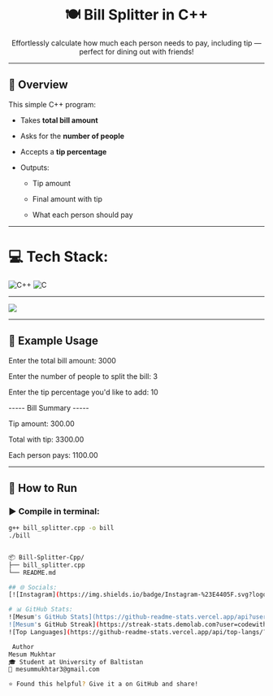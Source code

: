 <div align="center">

# 🍽️ Bill Splitter in C++

Effortlessly calculate how much each person needs to pay, including tip — perfect for dining out with friends!

</div>

---

## 📌 Overview

This simple C++ program:

- Takes **total bill amount**


- Asks for the **number of people**


- Accepts a **tip percentage**


- Outputs:

  - Tip amount

  - Final amount with tip

  - What each person should pay

---



# 💻 Tech Stack:
![C++](https://img.shields.io/badge/c++-%2300599C.svg?style=for-the-badge&logo=c%2B%2B&logoColor=white) ![C](https://img.shields.io/badge/c-%2300599C.svg?style=for-the-badge&logo=c&logoColor=white)



---

[![](https://visitcount.itsvg.in/api?id=codewithMeesum&icon=0&color=0)](https://visitcount.itsvg.in)

---

## 🧾 Example Usage

Enter the total bill amount: 3000

Enter the number of people to split the bill: 3

Enter the tip percentage you'd like to add: 10

----- Bill Summary -----


Tip amount: 300.00

Total with tip: 3300.00


Each person pays: 1100.00


---

## 🧪 How to Run

### ▶️ Compile in terminal:
```bash
g++ bill_splitter.cpp -o bill
./bill


📦 Bill-Splitter-Cpp/
├── bill_splitter.cpp
└── README.md

## 🌐 Socials:
[![Instagram](https://img.shields.io/badge/Instagram-%23E4405F.svg?logo=Instagram&logoColor=white)](https://instagram.com/meesummukhtar) [![LinkedIn](https://img.shields.io/badge/LinkedIn-%230077B5.svg?logo=linkedin&logoColor=white)](https://linkedin.com/in/Mesum Mukhtar) [![email](https://img.shields.io/badge/Email-D14836?logo=gmail&logoColor=white)](mailto:mesummukhtar47@gmail.com) 

# 📊 GitHub Stats:
![Mesum's GitHub Stats](https://github-readme-stats.vercel.app/api?username=codewithMeesum&theme=dark&hide_border=false&include_all_commits=true&count_private=true)<br/>
![Mesum's GitHub Streak](https://streak-stats.demolab.com?user=codewithMeesum&theme=dark&hide_border=false)<br/>
![Top Languages](https://github-readme-stats.vercel.app/api/top-langs/?username=codewithMeesum&theme=dark&hide_border=false&layout=compact&langs_count=6&hide=html)

 Author
Mesum Mukhtar
🎓 Student at University of Baltistan
📧 mesummukhtar3@gmail.com

⭐️ Found this helpful? Give it a on GitHub and share!



